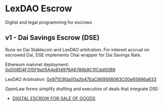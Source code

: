 # LexDAO Escrow
Digital and legal programming for escrows.

## v1 - Dai Savings Escrow (DSE)

Runs on Dai Stablecoin and LexDAO arbitration.  For interest accrual on escrowed Dai, DSE implements Chai wrapper for Dai Savings Rate. 

Ethereum mainnet deployment: [0xD08D4F315F9a05A4e814976A6789b9C1fCdd00B9](https://etherscan.io/address/0xd08d4f315f9a05a4e814976a6789b9c1fcdd00b9#code)

LexDAO Arbitration: [0x97103fda00a2b47EaC669568063C00e65866a633](https://mainnet.aragon.org/#/lexdao)

OpenLaw forms simplify drafting and execution of deals that integrate DSE: 

- [DIGITAL ESCROW FOR SALE OF GOODS](https://lib.openlaw.io/web/default/template/Digital%20Escrow%20for%20Sale%20of%20Goods)
